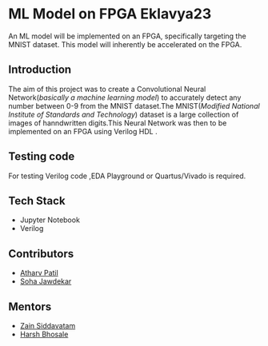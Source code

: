 # ML Model on FPGA Eklavya23
An ML model will be implemented on an FPGA, specifically targeting the MNIST dataset. This model will inherently be accelerated on the FPGA.

## Introduction
The aim of this project was to create a Convolutional Neural Network(_basically a machine learning model_) to accurately detect any number between 0-9 from the MNIST dataset.The MNIST(_Modified National Institute of Standards and Technology_) dataset is a large collection of images of hanndwritten digits.This Neural Network was then to be implemented on an FPGA using Verilog HDL .

## Testing code
For testing Verilog code ,EDA Playground or Quartus/Vivado is required.

## Tech Stack
- Jupyter Notebook
- Verilog
  
## Contributors
- [Atharv Patil](https://github.com/Atharv1035)
- [Soha Jawdekar](https://github.com/Sohajawdekar)

## Mentors
- [Zain Siddavatam](https://github.com/SuperChamp234)
- [Harsh Bhosale](https://github.com/harshbhosale01)
